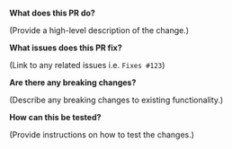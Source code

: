 **What does this PR do?**

(Provide a high-level description of the change.)

**What issues does this PR fix?**

(Link to any related issues i.e. `Fixes #123`)

**Are there any breaking changes?**

(Describe any breaking changes to existing functionality.)

**How can this be tested?**

(Provide instructions on how to test the changes.)
